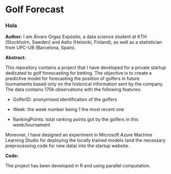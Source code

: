 # Golf Forecast
### Hola
**Author:** I am Álvaro Orgaz Expósito, a data science student at KTH (Stockholm, Sweden) and Aalto (Helsinki, Finland), as well as a statistician from UPC-UB (Barcelona, Spain).

**Abstract:** 

This repository contains a project that I have developed for a private startup dedicated to golf forescasting for betting. The objective is to create a predictive model for forecasting the position of golfers in future tournaments based only on the historical information sent by the company. The data contains 170k observations with the following features:

- GolferID: anonymised identification of the golfers

- Week: the week number being 1 the most recent one

- RankingPoints: total ranking points got by the golfers in this week/tournament

Moreover, I have designed an experiment in Microsoft Azure Machine Learning Studio for deploying the locally trained models (and the necessary preprocessing code for new data) into the startup website.

**Code:**

The project has been developed in R and using parallel computation.
